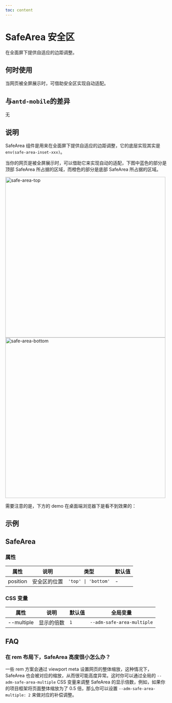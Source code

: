 ```yaml
---
toc: content
---
```


# SafeArea 安全区

在全面屏下提供自适应的边距调整。

## 何时使用

当网页被全屏展示时，可借助安全区实现自动适配。

## 与`antd-mobile`的差异

无

## 说明

SafeArea 组件是用来在全面屏下提供自适应的边距调整，它的底层实现其实是 `env(safe-area-inset-xxx)`。

当你的网页是被全屏展示时，可以借助它来实现自动的适配，下图中蓝色的部分是顶部 SafeArea 所占据的区域，而橙色的部分是底部 SafeArea 所占据的区域。

<img alt="safe-area-top" src="https://gw.alipayobjects.com/mdn/rms_25513e/afts/img/A*ATR3R5FOt9gAAAAAAAAAAAAAARQnAQ" width="500px" />

<img alt="safe-area-bottom" src="https://gw.alipayobjects.com/mdn/rms_25513e/afts/img/A*M9vOS5mUT_AAAAAAAAAAAAAAARQnAQ" width="500px" />

需要注意的是，下方的 demo 在桌面端浏览器下是看不到效果的：

## 示例

<code src="./demos/demo1.tsx"></code>

## SafeArea

### 属性

| 属性     | 说明         | 类型                | 默认值 |
| -------- | ------------ | ------------------- | ------ |
| position | 安全区的位置 | `'top' \| 'bottom'` | -      |

### CSS 变量

| 属性       | 说明       | 默认值 | 全局变量                   |
| ---------- | ---------- | ------ | -------------------------- |
| --multiple | 显示的倍数 | `1`    | `--adm-safe-area-multiple` |

## FAQ

### 在 rem 布局下，SafeArea 高度很小怎么办？

一些 rem 方案会通过 viewport meta 设置网页的整体缩放，这种情况下，SafeArea 也会被对应的缩放，从而很可能高度异常。这时你可以通过全局的 `--adm-safe-area-multiple` CSS 变量来调整 SafeArea 的显示倍数，例如，如果你的项目框架将页面整体缩放为了 0.5 倍，那么你可以设置 `--adm-safe-area-multiple: 2` 来做对应的补偿调整。
